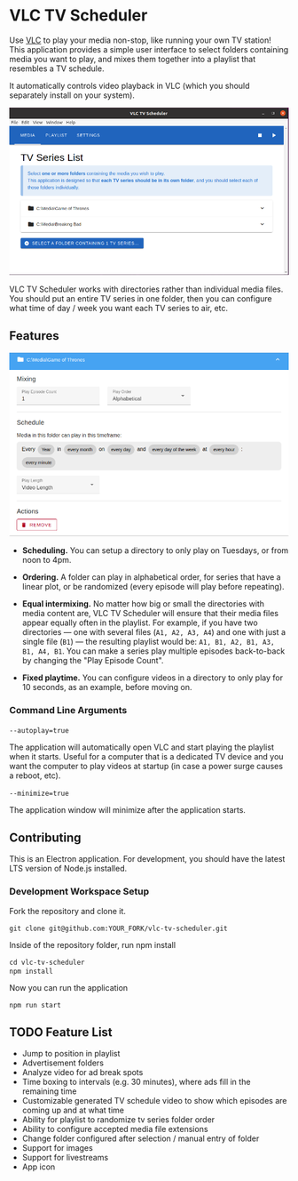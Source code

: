 # VLC TV Scheduler

Use [VLC](https://www.videolan.org/vlc/) to play your media non-stop, like running your own TV station! This application provides a simple user interface to select folders containing media you want to play, and mixes them together into a playlist that resembles a TV schedule.

It automatically controls video playback in VLC (which you should separately install on your system).

![VLC TV Scheduler](/docs/sample-app-screenshot.png)

VLC TV Scheduler works with directories rather than individual media files. You should put an entire TV series in one folder, then you can configure what time of day / week you want each TV series to air, etc.

## Features

![Mixing](/docs/tv-mixing-params.png)

- **Scheduling.** You can setup a directory to only play on Tuesdays, or from noon to 4pm. 

- **Ordering.** A folder can play in alphabetical order, for series that have a linear plot, or be randomized (every episode will play before repeating).

- **Equal intermixing.** No matter how big or small the directories with media content are, VLC TV Scheduler will ensure that their media files appear equally often in the playlist. For example, if you have two directories — one with several files (`A1, A2, A3, A4`) and one with just a single file (`B1`) — the resulting playlist would be: `A1, B1, A2, B1, A3, B1, A4, B1`. You can make a series play multiple episodes back-to-back by changing the "Play Episode Count".

- **Fixed playtime.** You can configure videos in a directory to only play for 10 seconds, as an example, before moving on.

### Command Line Arguments

``--autoplay=true``

The application will automatically open VLC and start playing the playlist when it starts. Useful for a computer that is a dedicated TV device and you want the computer to play videos at startup (in case a power surge causes a reboot, etc).

``--minimize=true``

The application window will minimize after the application starts.

## Contributing

This is an Electron application. For development, you should have the latest LTS version of Node.js installed.

### Development Workspace Setup

Fork the repository and clone it.

```
git clone git@github.com:YOUR_FORK/vlc-tv-scheduler.git
```

Inside of the repository folder, run npm install

```
cd vlc-tv-scheduler
npm install
```

Now you can run the application

```
npm run start
```

## TODO Feature List

- Jump to position in playlist
- Advertisement folders
- Analyze video for ad break spots
- Time boxing to intervals (e.g. 30 minutes), where ads fill in the remaining time
- Customizable generated TV schedule video to show which episodes are coming up and at what time
- Ability for playlist to randomize tv series folder order
- Ability to configure accepted media file extensions
- Change folder configured after selection / manual entry of folder
- Support for images
- Support for livestreams
- App icon
